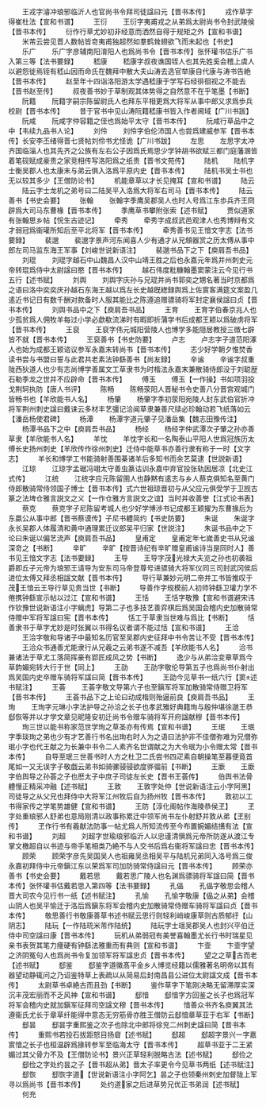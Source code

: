 <!-- { "loadSidebar": true } -->
　　王戎字濬冲琅邪临沂人也官尚书令拜司徒諡曰元【晋书本传】
　　戎作草字得崔杜法【宣和书谱】
　　王衍
　　王衍字夷甫戎之从弟爲太尉尚书令封武陵侯【晋书本传】
　　衍作行草尤妙初非经意而洒然自得于规矩之外【宣和书谱】
　　米芾云尝见晋人数帖皆竒夷甫独超然如羣鹤耸翅欲飞而未起也【书史】
　　乐广
　　乐广字彦辅南阳淯阳人也爲尚书令【晋书本传】张怀瓘书估乐广书入第三等【法书要録】
　　嵇康
　　嵇康字叔夜谯国铚人也其先姓奚会稽上虞人以避怨徙焉铚有嵇山因而命氏在魏拜中散大夫山涛去选官举康自代康与涛书告絶【晋书本传】
　　赵至年十四诣洛阳游太学遇嵇康于学写石经徘徊视之不能去【晋书赵至传】
　　叔夜善书妙于草制观其体势得之自然意不在乎笔墨【书断】
　　阮籍
　　阮籍字嗣宗陈留尉氏人也拜东平相更爲大将军从事中郎又求爲歩兵校尉【晋书本传】
　　昔于官书中见山涛阮籍嵇康书皆入作者阃域【广川书跋】
　　阮咸
　　阮咸字仲容籍之侄也爲始平太守【晋书本传】
　　阮咸行草品中之中【韦续九品书人论】
　　刘伶
　　刘伶字伯伦沛国人也尝爲建威参军【晋书本传】长安李丕绪得晋七贤帖刘伶书尤怪诡【广川书跋】
　　左思
　　左思字太冲齐国临淄人也其先齐之公族有左右公子因爲氏焉思少学钟胡书欲赋三都门庭藩溷皆着笔砚赋成豪贵之家竞相传写洛阳爲之纸贵【晋书文苑传】
　　陆机
　　陆机字士衡吴郡人也太康末与弟云俱入洛爲平原内史【晋书本传】
　　陆机书吴士书也无以较其多少【王僧防论书】
　　机能章草以才长见掩耳【宣和书谱】
　　陆云
　　陆云字士龙机之弟号曰二陆吴平入洛爲大将军右司马【晋书本传】
　　陆云善书【书史会要】
　　张翰
　　张翰字季鹰吴郡吴人也时人号爲江东歩兵齐王冏辟爲大司马东曹椽【晋书本传】
　　季鹰草书攀附张索【述书赋】
　　贾似道家有张翰思乡帖【恱生古迹记】
　　牵秀
　　牵秀字成叔武邑观津人也秀博辩有文才弱冠爲衞瓘所知后至平北将军【晋书本传】
　　牵秀善书见王愔文字志【法书要録】
　　裴邈
　　裴邈字景声河东闻喜人少有通才从兄頠器赏之历太傅从事中郎左司马监东海王军事【刘峻世说新语注】
　　裴邈书品下之下【庾肩吾书品】
　　刘琨
　　刘琨字越石中山魏昌人汉中山靖王胜之后也永嘉元年爲并州刺史元帝转琨爲侍中太尉諡曰愍【晋书本传】
　　越石伟度粃糠翰墨窦蒙注云今见行书五行【述书赋】
　　刘舆
　　刘舆字庆孙与兄琨并尚书郭奕之甥名著当时京都爲之语曰洛中奕奕庆孙越石东海王越以爲左长史越旣緫録舆爲上佐賔客满筵文案盈几逺近书记日有数千酬对款备时人服其能比之陈遵追赠骠骑将军封定襄侯諡曰贞【晋书本传】
　　刘舆书品中之下【庾肩吾书品】
　　王育
　　王育字伯春京兆人也少孤贫爲人佣牧羊每过小学必歔欷流涕时有暇即折蒲学书后成都王颖以爲破虏将军【晋书本传】
　　王裒
　　王裒字伟元城阳营陵人也博学多能隠居教授三徴七辟皆不就【晋书本传】
　　王裒善书【书史防要】
　　卢志
　　卢志字子道范阳涿人也始为成都王颖谘议参军永嘉末转尚书【晋书本传】
　　志少好学朝夕惟焚香读书尝与书盟曰誓与此君共老素法钟繇善书【尚友録】
　　辛谧
　　辛谧字叔重陇西狄道人也少有志尚博学善属文工草隶书为时楷法永嘉末兼散骑侍郎没于刘聪歴石勒季龙之世并不应辟命【晋书本传】
　　傅玉
　　傅玉【一作操】书如项羽投戈荆轲执防【唐人书评】
　　陈畅
　　陈畅荥阳人晋秘书令史善八分晋宫观城门皆畅书也【羊欣能书人名】
　　杨肇
　　杨肇字季初荥阳宛陵人封东武伯官折冲将军荆州刺史諡曰戴诔云多材丰艺彊记洽闻草隶兼善尺牍必珍翰动若飞纸落如云【潘岳杨使君碑】
　　杨潭
　　杨潭字道元肇子见潘岳集【魏志田豫传注】
　　杨潭书品下之中【庾肩吾书品】
　　杨经
　　杨经字仲武潭次子肇之孙亦善草隶【羊欣能书人名】
　　羊忱
　　羊忱字长和一名陶泰山平阳人世爲冠族历太傅长史扬州刺史【羊欣传作徐州刺史】迁侍中能草书亦善行隶有称于一时【文字志】
　　羊长和博学工书能骑射善围棊诸羊后多知书而余艺莫逮【世説新语】
　　江琼
　　江琼字孟琚冯翊太守善虫篆诂训永嘉中弃官投张轨因居凉【北史江式传】
　　江统
　　江统字应元陈留圉人也静黙有逺志与乡人蔡克俱知名至黄门侍郎散骑常侍领国子博士【晋书本传】式六世祖琼晋初与从父应元俱受学于卫觊古篆之法埤仓雅言説文之义【一作仓雅方言説文之谊】当时并收善誉【江式论书表】
　　蔡克
　　蔡克字子尼陈留考城人也少好学博渉书记成都王颖擢为东曹掾后为东嬴公从事中郎【晋书蔡谟传】子尼书軆简约【书史防要】
　　朱诞
　　朱诞字永长吴郡人体履清和黄中通理累迁议郎吴平归家【世説注】
　　朱诞书品中之下论曰朱诞以偏艺流声【庾肩吾书品】
　　皇甫定
　　皇甫定年七嵗善史书从兄谧深竒之【书断】
　　辛旷
　　辛旷【按晋诗纪有辛旷赠皇甫谧诗当是同时人】善书见王愔文字志【法书要録】
　　王导
　　王导字茂光禄大夫览之孙也初袭祖爵即丘子元帝为琅邪王请导为安东司马帝登尊号进骠骑大将军仪同三司封武冈侯后进位太傅又拜丞相諡文献【晋书本传】
　　导行草兼妙元明二帝并工书皆推叹于茂王愔云王导行草见贵当世【书断】
　　导善作字规模前人初师钟繇卫瓘力学不倦携钟繇宣示帖以过江【宣和书谱】
　　王恬
　　王恬字敬豫【宣和书谱避宋讳作钦豫世说新语注小字螭虎】导第二子也多技艺善弈棋后爲吴国会稽内史加散骑常侍赠中军将军諡曰宪【晋书本传】
　　恬工于草隶当世难与爲比【书断】
　　恬善隶书于草字尤妙是时张翼以书得名议者谓不能过恬【宣和书谱】
　　王洽
　　王洽字敬和导诸子中最知名历官至吴郡内史征拜中书令苦让不受【晋书本传】
　　王洽众书通善尤能隶行从兄羲之云弟书遂不减吾【羊欣能书人名】
　　洽书兼诸法于草尤工落简挥豪有郢匠成风之势【书断】
　　逸少与从弟洽变章草爲今草韵媚宛转大行于世【同上】
　　王劭
　　王劭字敬伦导第五子也爲尚书仆射出爲吴国内史卒赠车骑将军諡曰简【晋书本传】
　　王劭今见草书一纸六行【窦述书赋注】
　　王荟
　　王荟字敬文导第六子也至鎭军将军加散骑常侍赠卫将军【晋书本传】
　　王荟书品下之上论曰动成楷则殆逼前良【庾肩吾书品】
　　王珣
　　王珣字元琳小字法护导之孙洽之长子也孝武雅好典籍珣与殷仲堪徐邈王恭郄恢等并以才学文章见昵隆安初迁尚书令赠车骑将军开府諡献穆【晋书本传】
　　珣三世以能书称家范世学珣之草圣亦有传焉【宣和书谱】
　　王珉
　　王珉字季琰珣之弟也少有才艺善行书名出珣右时人为之语曰法护非不佳僧弥难为兄僧弥珉小字也代王献之为长兼中书令二人素齐名世谓献之为大令珉为小令赠太常【晋书本传】
　　自导至珉三世善书时人方之杜卫二氏尝书四疋素自朝操笔至暮便竟首尾如一又无误字子敬戯云弟书如骑骡骎骎欲度骅骝前【书断】
　　王廞
　　王廞字伯舆导之孙荟之子也厯太子中庶子司徒左长史【晋书王荟传】
　　伯舆书法骨軆慢正精采冲融【述书赋】
　　王敦
　　王敦字处仲【世说新语注云小字阿黑】司徒导之从父兄也拜侍中大将军江州牧后自为扬州牧【晋书本传】
　　敦初以工书得家传之学笔势雄健【宣和书谱】
　　王防【淳化阁帖作海陵恭侯王】
　　王字处重琅邪人舒弟也意局刚清以政事称累迁中领军尚书左仆射舒并敦从弟【王别传】
　　王作行书有羲献法防事一帖尤爲人所知流传至今布置婉媚结搆有法【宣和书谱】
　　刘超
　　刘超字世瑜琅邪临沂人以忠谨清愼爲元帝所防遂从渡江专掌文檄超自以书迹与帝手笔相类乃絶不与人交书后爲右衞将军諡曰忠【晋书本传】
　　顾荣
　　顾荣字彦先吴国吴人也祖雍吴丞相吴平与陆机兄弟同入洛号爲三俊永嘉初拜侍中元帝鎭江东以荣爲军司加防骑常侍諡曰元【晋书本传】
　　顾荣亦善书【书史会要】
　　戴若思
　　戴若思广陵人也名渊爲骠骑将军諡曰简【晋书本传】张怀瓘书估戴若思入第四等【法书要録】
　　孔偘
　　孔偘字敬思会稽人晋大司农今见行书一纸【述书赋注】
　　孔愉
　　孔愉字敬康【偘之从弟】会稽山阴人也吴平愉迁于洛后爲鎭东将军会稽内史加散骑常侍赠车骑将军諡曰贞【晋书本传】
　　敬思善行书敬康善草书述书赋云思行则轻利峭峻康草则古质郁纡【山阴志】
　　陆玩【一作陆珫米芾作陆统】
　　陆玩字士瑶吴郡吴人也封兴平伯迁侍中司空諡曰康【晋书本传】
　　玩机从弟弱冠有美誉喜翰墨尤长行书时瑞星见亲书表贺其笔力痩硬有钟繇法雅重而有典则【宣和书谱】
　　卞壸
　　卞壸字望之济阴冤句人也爲尚书令复加领军将军諡忠贞【晋书本传】
　　望之之草古而老【述书赋】
　　郄鉴
　　郄鉴字道徽髙平金乡人博览经籍以儒雅著名明帝以其有器望动静辄问之乃诏鉴特草上表疏以从简易后封南昌县公进位太尉諡文成【晋书本传】
　　太尉草书卓絶古而且劲【书断】
　　鉴作草字下笔刚决略无留滞厚实深沉丰茂宏丽而不乏风神【宣和书谱】
　　郄愔
　　郄愔字方回鉴之长子也爲冠军将军会稽内史就加鎭军征拜司空諡文穆【晋书本传】
　　愔善众书齐名庾翼其法遵衞氏尤长于章草纤能得中意态无穷筋骨亦胜王僧防云郄愔章草亚于右军【书断】
　　郄昙
　　郄昙字重熙鉴之次子也除北中郎将徐兖二州刺史諡曰简【晋书本传】
　　重熙书若投石拔距怒目扬睂【述书赋】
　　郄超
　　郄超字景兴一字嘉賔愔之长子也桓温辟爲掾转参军至临海太守【晋书本传】
　　超草书亚于二王紧媚过其父骨力不及【王僧防论书】景兴正草轻利脱略古法【述书赋】
　　郄俭之
　　郄俭之字处约昙之子【晋书超从弟】晋太子率更令今见草书两纸【述书赋注】
　　郄恢
　　郄恢字道【世说新语注小字阿乞】昙之子也领秦州刺史加督陇上军寻以爲尚书【晋书本传】
　　处约道家之后进草势兄优正书弟润【述书赋】
　　何充

